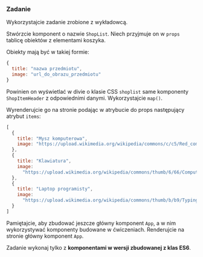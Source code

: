### Zadanie 
Wykorzystajcie zadanie zrobione z wykładowcą.

Stwórzcie komponent o nazwie `ShopList`. Niech przyjmuje on w `props` tablicę obiektów z elementami koszyka.

Obiekty mają być w takiej formie:
```js
{
  title: "nazwa przedmiotu",
  image: "url_do_obrazu_przedmiotu"
}
```

Powinien on wyświetlać w divie o klasie CSS `shoplist` same komponenty `ShopItemHeader` z odpowiednimi danymi. Wykorzystajcie `map()`.

Wyrenderujcie go na stronie podając w atrybucie do props następujący atrybut `items`:

```js
[
  {
    title: "Mysz komputerowa",
    image: "https://upload.wikimedia.org/wikipedia/commons/c/c5/Red_computer_mouse.jpg"
  },
  {
    title: "Klawiatura",
    image:
      "https://upload.wikimedia.org/wikipedia/commons/thumb/6/66/Computer_keyboard_Danish_layout.svg/1000px-Computer_keyboard_Danish_layout.svg.png"
  },
  {
    title: "Laptop programisty",
    image:
      "https://upload.wikimedia.org/wikipedia/commons/thumb/b/b9/Typing_computer_screen_reflection.jpg/640px-Typing_computer_screen_reflection.jpg"
  }
]
```

Pamiętajcie, aby zbudować jeszcze główny komponent `App`, a w nim wykorzystywać komponenty budowane w ćwiczeniach. Renderujcie na stronie główny komponent `App`.

Zadanie wykonaj tylko z **komponentami w wersji zbudowanej z klas ES6**.